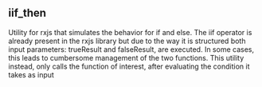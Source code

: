 ## iif_then

Utility for rxjs that simulates the behavior for if and else. The iif operator is already present in the rxjs library but due to the way it is structured both input parameters: trueResult and falseResult, are executed. In some cases, this leads to cumbersome management of the two functions. This utility instead, only calls the function of interest, after evaluating the condition it takes as input

